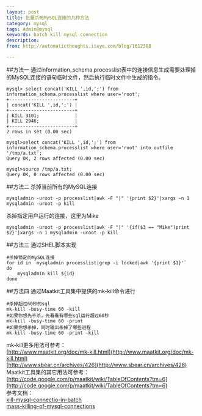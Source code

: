 ```yaml
---
layout: post
title: 批量杀死MySQL连接的几种方法
category: mysql
tags: Admin@mysql
keywords: batch kill mysql connection
description: 
from: http://automaticthoughts.iteye.com/blog/1612388

---
```

##方法一
通过information_schema.processlist表中的连接信息生成需要处理掉的MySQL连接的语句临时文件，然后执行临时文件中生成的指令。

    mysql> select concat('KILL ',id,';') from information_schema.processlist where user='root';
    +------------------------+
    | concat('KILL ',id,';') |
    +------------------------+
    | KILL 3101;             |
    | KILL 2946;             |
    +------------------------+
    2 rows in set (0.00 sec)
 
    mysql>select concat('KILL ',id,';') from information_schema.processlist where user='root' into outfile '/tmp/a.txt';
    Query OK, 2 rows affected (0.00 sec)
 
    mysql>source /tmp/a.txt;
    Query OK, 0 rows affected (0.00 sec)

##方法二
杀掉当前所有的MySQL连接

    mysqladmin -uroot -p processlist|awk -F "|" '{print $2}'|xargs -n 1 mysqladmin -uroot -p kill
杀掉指定用户运行的连接，这里为Mike

    mysqladmin -uroot -p processlist|awk -F "|" '{if($3 == "Mike")print $2}'|xargs -n 1 mysqladmin -uroot -p kill
##方法三
通过SHEL脚本实现

    #杀掉锁定的MySQL连接
    for id in `mysqladmin processlist|grep -i locked|awk '{print $1}'`
    do
        mysqladmin kill ${id}
    done

##方法四
通过Maatkit工具集中提供的mk-kill命令进行

    #杀掉超过60秒的sql
    mk-kill -busy-time 60 -kill
    #如果你想先不杀，先看看有哪些sql运行超过60秒
    mk-kill -busy-time 60 -print
    #如果你想杀掉，同时输出杀掉了哪些进程
    mk-kill -busy-time 60 -print –kill

mk-kill更多用法可参考：    
[http://www.maatkit.org/doc/mk-kill.html](http://www.maatkit.org/doc/mk-kill.html)    
[http://www.sbear.cn/archives/426](http://www.sbear.cn/archives/426)    
Maatkit工具集的其它用法可参考：    
[http://code.google.com/p/maatkit/wiki/TableOfContents?tm=6](http://code.google.com/p/maatkit/wiki/TableOfContents?tm=6)    
参考文档：    
[kill-mysql-connectio-in-batch](http://www.orczhou.com/index.php/2010/10/kill-mysql-connectio-in-batch/)    
[mass-killing-of-mysql-connections](http://www.mysqlperformanceblog.com/2009/05/21/mass-killing-of-mysql-connections/)